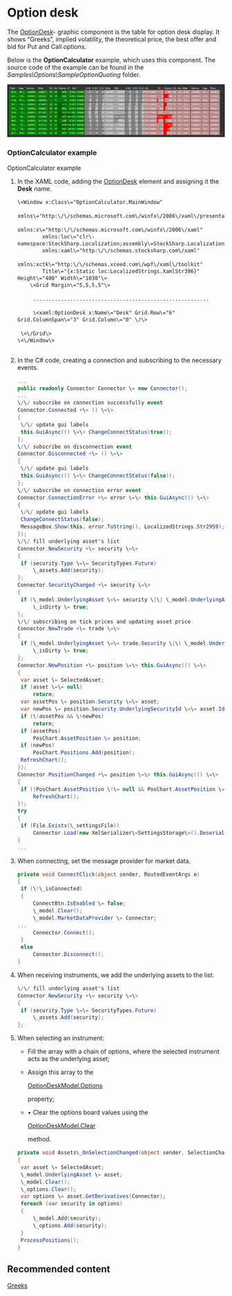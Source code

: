 # Option desk

The [OptionDesk](../api/StockSharp.Xaml.OptionDesk.html)\- graphic component is the table for option desk display. It shows “Greeks”, implied volatility, the theoretical price, the best offer and bid for Put and Call options. 

Below is the **OptionCalculator** example, which uses this component. The source code of the example can be found in the *Samples\\Options\\SampleOptionQuoting* folder.

![option desk](../images/option_desk.png)

### OptionCalculator example

OptionCalculator example

1. In the XAML code, adding the [OptionDesk](../api/StockSharp.Xaml.OptionDesk.html) element and assigning it the **Desk** name. 

   ```xaml
   \<Window x:Class\="OptionCalculator.MainWindow"
           xmlns\="http:\/\/schemas.microsoft.com\/winfx\/2006\/xaml\/presentation"
           xmlns:x\="http:\/\/schemas.microsoft.com\/winfx\/2006\/xaml"
           xmlns:loc\="clr\-namespace:StockSharp.Localization;assembly\=StockSharp.Localization"
           xmlns:xaml\="http:\/\/schemas.stocksharp.com\/xaml"
           xmlns:xctk\="http:\/\/schemas.xceed.com\/wpf\/xaml\/toolkit"
           Title\="{x:Static loc:LocalizedStrings.XamlStr396}" Height\="400" Width\="1030"\>
       \<Grid Margin\="5,5,5,5"\>
       
   	    .........................................................
   	    
   	    \<xaml:OptionDesk x:Name\="Desk" Grid.Row\="6" Grid.ColumnSpan\="3" Grid.Column\="0" \/\>
       
   	\<\/Grid\>
   \<\/Window\>
   	  				
   ```
2. In the C\# code, creating a connection and subscribing to the necessary events. 

   ```cs
   ...                 
   public readonly Connector Connector \= new Connector();
   ...                 
   \/\/ subscribe on connection successfully event
   Connector.Connected +\= () \=\>
   {
   	\/\/ update gui labels
   	this.GuiAsync(() \=\> ChangeConnectStatus(true));
   };
   \/\/ subscribe on disconnection event
   Connector.Disconnected +\= () \=\>
   {
   	\/\/ update gui labels
   	this.GuiAsync(() \=\> ChangeConnectStatus(false));
   };
   \/\/ subscribe on connection error event
   Connector.ConnectionError +\= error \=\> this.GuiAsync(() \=\>
   {
   	\/\/ update gui labels
   	ChangeConnectStatus(false);
   	MessageBox.Show(this, error.ToString(), LocalizedStrings.Str2959);
   });
   \/\/ fill underlying asset's list
   Connector.NewSecurity +\= security \=\>
   {
   	if (security.Type \=\= SecurityTypes.Future)
   		\_assets.Add(security);
   };
   Connector.SecurityChanged +\= security \=\>
   {
   	if (\_model.UnderlyingAsset \=\= security \|\| \_model.UnderlyingAsset.Id \=\= security.UnderlyingSecurityId)
   		\_isDirty \= true;
   };
   \/\/ subscribing on tick prices and updating asset price
   Connector.NewTrade +\= trade \=\>
   {
   	if (\_model.UnderlyingAsset \=\= trade.Security \|\| \_model.UnderlyingAsset.Id \=\= trade.Security.UnderlyingSecurityId)
   		\_isDirty \= true;
   };
   Connector.NewPosition +\= position \=\> this.GuiAsync(() \=\>
   {
   	var asset \= SelectedAsset;
   	if (asset \=\= null)
   		return;
   	var assetPos \= position.Security \=\= asset;
   	var newPos \= position.Security.UnderlyingSecurityId \=\= asset.Id;
   	if (\!assetPos && \!newPos)
   		return;
   	if (assetPos)
   		PosChart.AssetPosition \= position;
   	if (newPos)
   		PosChart.Positions.Add(position);
   	RefreshChart();
   });
   Connector.PositionChanged +\= position \=\> this.GuiAsync(() \=\>
   {
   	if ((PosChart.AssetPosition \!\= null && PosChart.AssetPosition \=\= position) \|\| PosChart.Positions.Cache.Contains(position))
   		RefreshChart();
   });
   try
   {
   	if (File.Exists(\_settingsFile))
   		Connector.Load(new XmlSerializer\<SettingsStorage\>().Deserialize(\_settingsFile));
   }
   ...
   ```
3. When connecting, set the message provider for market data.

   ```cs
   private void ConnectClick(object sender, RoutedEventArgs e)
   {
   	if (\!\_isConnected)
   	{
   		ConnectBtn.IsEnabled \= false;
   		\_model.Clear();
   		\_model.MarketDataProvider \= Connector;
   ...
   		Connector.Connect();
   	}
   	else
   		Connector.Disconnect();
   }
   ```
4. When receiving instruments, we add the underlying assets to the list.

   ```cs
   \/\/ fill underlying asset's list
   Connector.NewSecurity +\= security \=\>
   {
   	if (security.Type \=\= SecurityTypes.Future)
   		\_assets.Add(security);
   };
   ```
5. When selecting an instrument:
   - Fill the array with a chain of options, where the selected instrument acts as the underlying asset;
   - Assign this array to the 

     [OptionDeskModel.Options](../api/StockSharp.Xaml.OptionDeskModel.Options.html)

      property;
   - • Clear the options board values using the 

     [OptionDeskModel.Clear](../api/StockSharp.Xaml.OptionDeskModel.Clear.html)

      method.
   ```cs
   private void Assets\_OnSelectionChanged(object sender, SelectionChangedEventArgs e)
   {
   	var asset \= SelectedAsset;
   	\_model.UnderlyingAsset \= asset;
   	\_model.Clear();
   	\_options.Clear();
   	var options \= asset.GetDerivatives(Connector);
   	foreach (var security in options)
   	{
   		\_model.Add(security);
   		\_options.Add(security);
   	}
   	ProcessPositions();
   }
   ```

## Recommended content

[Greeks](OptionsGreeks.md)
